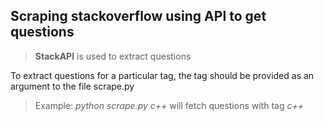 ## Scraping stackoverflow using API to get questions

> **StackAPI** is used to extract questions

To extract questions for a particular tag, the tag should be provided as an argument to the file scrape.py

> Example: _python scrape.py c++_ will fetch questions with tag _c++_